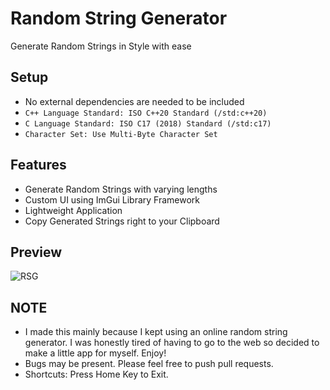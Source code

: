 # Random String Generator
Generate Random Strings in Style with ease

## Setup
* No external dependencies are needed to be included
* ```C++ Language Standard: ISO C++20 Standard (/std:c++20)```
* ```C Language Standard: ISO C17 (2018) Standard (/std:c17)```
* ```Character Set: Use Multi-Byte Character Set```

## Features
* Generate Random Strings with varying lengths
* Custom UI using ImGui Library Framework
* Lightweight Application
* Copy Generated Strings right to your Clipboard

## Preview
![RSG](https://media.discordapp.net/attachments/895350789512519722/1081363217462329424/image.png)

## NOTE
* I made this mainly because I kept using an online random string generator. I was honestly tired of having to go to the web so decided to make a little app for myself. Enjoy!
* Bugs may be present. Please feel free to push pull requests.
* Shortcuts: Press Home Key to Exit.